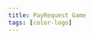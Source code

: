```yaml
---
title: PayRequest Game
tags: [color-logo]
---
```


<canvas id="gamescreen" width="960" height="640"></canvas>

<!--images-->
<img id = "player" src="https://payrequest.io/assets/logos/Icon%20white.svg" style="display: none"/>

<img id = "smoke" src="http://www.clker.com/cliparts/L/m/5/L/7/N/grey-smoke-hi.png" style="display: none"/>

<img id = "obstacles" src="http://opengameart.org/sites/default/files/styles/medium/public/metal%20plate%20tex.png.preview.jpg" style="display: none"/>


<style>
	canvas{
  background: #11111b;
}
</style>

<script>
/*JS canvas game by Guthrie Schoolar*/
"use strict";

//get context of canvas to manipulate
var canvas = document.getElementById("gamescreen");
var ctx = canvas.getContext("2d");

var keyDownHandler;
var keyUpHandler;

var rand = function(max, min) {
		return Math.floor(Math.random() * (max + min + 1) + min);
};//rand
	
//object variables
var player = { 
	lives: 3,
	score: 0,
	img: new Image(),
	smoke: new Image(),
	xPos: canvas.width / 6,
	yPos: canvas.height / 2,
	vel: 5,
	draw: function() {
		ctx.drawImage(player.img, player.xPos, player.yPos, 50, 50);
	}
  
};

var obsArray = new Array();
var obstacle = {
	width: 64,
	height: canvas.height,
	rand: rand(-canvas.height + 200, -128),
	xPos: 500,
	yPos: 100,
	vel: 3,
	img: new Image(),
	pat: 0,
	init: function() {
		//adjust offset
		for (var i = 0; i < 3; i += 1) {
			var o = Object.assign({}, obstacle);
			obsArray[i] = o;
			obsArray[i].rand = rand(-canvas.height + 200, -75);
			obsArray[i].xPos = canvas.width + 350 * (1 + i);
		}
	},
	draw: function(num) {
		for (var i = 0; i < 3; i += 1) {
			obsArray[i].xPos -= obstacle.vel;
			obsArray[i].yPos =  obsArray[i].rand;
			//check for end of path
			if (obsArray[i].xPos < -128) {
				obsArray[i].rand = rand(-canvas.height + 200, -75);
				obsArray[i].xPos = canvas.width;
			}
			//actual draw part
			ctx.beginPath();
			ctx.drawImage(obstacles.img, obsArray[i].xPos, obsArray[i].yPos, obsArray[i].width, obsArray[i].height);
			ctx.fillStyle = obstacles.pat;
			ctx.fill();
			ctx.drawImage(obstacles.img, obsArray[i].xPos, obsArray[i].yPos + canvas.height + 128, obsArray[i].width, obsArray[i].height);
			ctx.fill();
			ctx.closePath();
		}
	}
};

//gamestates and HUD
var game = {
	state: "game",
	drawHUD: function() {
		ctx.beginPath();
		ctx.rect(0, 0, canvas.width, 75);
		ctx.fillStyle = "#bcbcbc";
		ctx.fill();
		
		//text
		ctx.font = "20px Arial";
		ctx.fillStyle = "black";
	    ctx.fillText("Space Game", 20, 30);
		ctx.fillText("Score: " + player.score.toFixed(0), canvas.width - 200, 30);
		ctx.closePath();
	},
	check: function() {
		if (game.state === "game") {
			return;
		}//if
		
		if (game.state === "lose") {
			//draw the lose frame
			ctx.rect(canvas.width / 4, canvas.height / 4, canvas.width / 2, canvas.height / 2);
			ctx.fillStyle = "#bdbdbd";
			ctx.fill();
			
			ctx.font = "36px Arial";
			ctx.fillStyle = "black";
			ctx.fillText("GAME OVER", canvas.width / 2 - 110, canvas.height / 4 + 80);
			ctx.fillText("Score: " + player.score.toFixed(0), canvas.width / 2 - 80, canvas.height / 2);
			ctx.fillText("Press Enter to retry", canvas.width / 2 - 150, canvas.height / 2 + 80);
		}//if
		
		else {
			game.state = "game"; 
		}
	},
	
	reset: function() {
		//player reset
		player.score = 0;
		player.lives = 3;
		player.vel = 5;
		player.xPos = canvas.width / 6;
		player.yPos = canvas.height / 2;
		
		//obstacle reset
		obstacle.init();
		obstacle.vel = 3;
		game.state = "game";
		return;
	},
}

//image handler

var array = new Array();
var ctr = 0;
var stars = {
	ctr: 0,
	randFactor: 1,
	width: 1,
	height: 1,
	xPos: canvas.width,
	yPos: Math.random() * canvas.height,
	vel: .5,
	draw: function() {
		var s = Object.assign({}, stars);
		array[ctr] = s;

		//randomizer for parallax stars!
		array[ctr].randFactor = rand(1, 3);
		array[ctr].yPos = Math.random() * canvas.height;
		array[ctr].width *= array[ctr].randFactor;
		array[ctr].height *= array[ctr].randFactor;

		for (var i = 0; i < ctr; i += 1) {
			if (array[i].xPos < 5) {
				continue; //do not show if drawn beyond canvas
			}//if
			array[i].xPos -= array[i].vel * array[i].randFactor;//incrememnt position
			//draw
			ctx.beginPath();
			ctx.rect(array[i].xPos, array[i].yPos, array[i].width, array[i].height);
			ctx.fillStyle = "rgba(255,255,255,1)";
			ctx.fill();
			ctx.closePath();
		}//for
		//only add to the array every three times
		stars.ctr += 1;
		if (stars.ctr % 3 === 0) {
			ctr += 1;
		}//if
	}
};

function loadImages() {
		player.img = document.getElementById("player");
		obstacles.img = document.getElementById("obstacles");
		obstacles.pat = ctx.createPattern(obstacles.img, "repeat");
}//loadImages

//keyboard handler
var keyboard = {
	left: false,
	right: false,
	up: false,
	down: false,
	downHandler: function(e) {
		switch (e.keyCode) {
			case 37:
				keyboard.left = true;
				break;
			case 38:
				keyboard.up = true;
				break;
			case 39: 
				keyboard.right = true;
				break;
			case 40:
				keyboard.down = true;
				break;
			case 13:
				game.reset();
				game.state = "game";
				break;
		}//switch
	},//function
	
	upHandler: function(e) {
		switch (e.keyCode) {
			case 37:
				keyboard.left = false;
				break;
			case 38:
				keyboard.up = false;
				break;
			case 39:
				keyboard.right = false;
				break;
			case 40:
				keyboard.down = false;
				break;	
		}//switch
	},//function
};//keyboard
//event listeners for the document
document.addEventListener("keydown", keyboard.downHandler, false);
document.addEventListener("keyup", keyboard.upHandler, false);

//physics functions
function move() {
	if(keyboard.left && player.xPos > 5) {
		player.xPos -= player.vel;
	}
	if (keyboard.right && player.xPos < canvas.width) {
		player.xPos += player.vel;
	}
	if (keyboard.up && player.yPos > 75) {
		player.yPos -= player.vel;
	}
	if (keyboard.down && player.yPos < canvas.height - 60) {
		player.yPos += player.vel;
	}
}//move

function collision() {
	for (var i = 0; i < 3; i += 1) {
		if (player.xPos - obsArray[i].xPos < 5 && player.xPos - obsArray[i].xPos > -2) {
			if (player.yPos < obsArray[i].yPos + canvas.height + 128 && player.yPos > obsArray[i].yPos + obsArray[i].height) { 
				player.score += 100;
			}//if
			
			else {
				game.state = "lose";
			}//else
		}//if
	}//for
}//collision

//main function
function draw() {
	stars.draw();
	if (game.state === "game") {
		player.draw();
		obstacle.draw();
	}//if
	game.drawHUD();
}
 
Window.Onload = function() {
	loadImages();
			   }
Window.Onload();
obstacle.init(); //initialize the obstacles
function main() {
  	//erase the rectangle each frame
	ctx.clearRect(0, 0, canvas.width, canvas.height);
	game.check(); //check the gamestate
	draw();
	
	if(game.state === "game") {
		collision();
		move();
		player.score += .1;
		if (player.score.toFixed(0) % 1000 === 0) {
			obstacle.vel += .005;
			player.vel += .0075;
		}
	}//if
}
setInterval(main, 10);
</script>